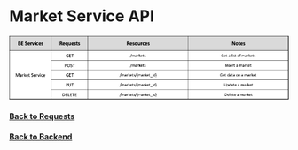 # Market Service API

<img src="./assets/MarketService.png" alt="Market Service API" />


#### [Back to Requests](README.md)
#### [Back to Backend](../README.md)